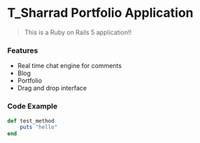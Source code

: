 # T_Sharrad Portfolio Application

> This is a Ruby on Rails 5 application!!

### Features

- Real time chat engine for comments
- Blog
- Portfolio
- Drag and drop interface

### Code Example

```ruby
def test_method
	puts "hello"
end
```